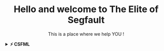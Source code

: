<h1 align="center">Hello and welcome to The Elite of Segfault</h1>
<p align="center">This is a place where we help YOU !</p> 

<details>	
  <summary><b>⚡ CSFML</b></summary>

<h2>Créer votre première fenetre</h2>
<iframe width="560" height="315" src="https://www.youtube.com/embed/utHMKoBjU8Y" frameborder="0" allow="accelerometer; autoplay; clipboard-write; encrypted-media; gyroscope; picture-in-picture" allowfullscreen></iframe>

<h2>Afficher un sprite</h2>
<iframe width="560" height="315" src="https://www.youtube.com/embed/xT-2Xd7V49U" frameborder="0" allow="accelerometer; autoplay; clipboard-write; encrypted-media; gyroscope; picture-in-picture" allowfullscreen></iframe>

</details>